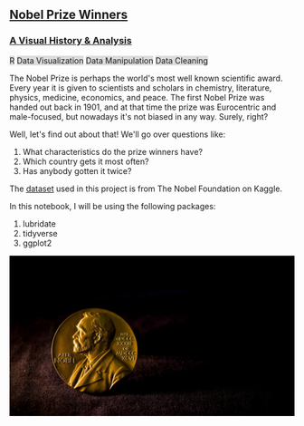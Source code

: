 ## [Nobel Prize Winners](https://github.com/AminAlAit/nobel_prize/blob/main/notebook.ipynb)

### [A Visual History & Analysis](https://github.com/AminAlAit/nobel_prize/blob/main/notebook.ipynb)
<span style="background-color: #DCDCDC">R</span> 
<span style="background-color: #DCDCDC">Data Visualization</span> 
<span style="background-color: #DCDCDC">Data Manipulation</span> 
<span style="background-color: #DCDCDC">Data Cleaning</span> 

The Nobel Prize is perhaps the world's most well known scientific award. Every year it is given to scientists and scholars in chemistry, literature, physics, medicine, economics, and peace. The first Nobel Prize was handed out back in 1901, and at that time the prize was Eurocentric and male-focused, but nowadays it's not biased in any way. Surely, right?

Well, let's find out about that! We'll go over questions like: 
1.    What characteristics do the prize winners have? 
2.    Which country gets it most often? 
3.    Has anybody gotten it twice?

The [dataset](https://www.kaggle.com/nobelfoundation/nobel-laureates) used in this project is from The Nobel Foundation on Kaggle.

In this notebook, I will be using the following packages: 
1.    lubridate
2.    tidyverse
3.    ggplot2

![](/images/nobel.jpg)
